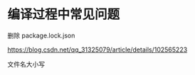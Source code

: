 # 编译过程中常见问题

删除 package.lock.json

https://blog.csdn.net/qq_31325079/article/details/102565223

文件名大小写

